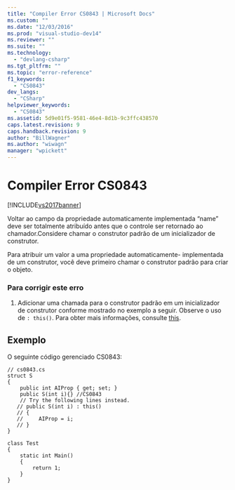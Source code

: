 ```yaml
---
title: "Compiler Error CS0843 | Microsoft Docs"
ms.custom: ""
ms.date: "12/03/2016"
ms.prod: "visual-studio-dev14"
ms.reviewer: ""
ms.suite: ""
ms.technology: 
  - "devlang-csharp"
ms.tgt_pltfrm: ""
ms.topic: "error-reference"
f1_keywords: 
  - "CS0843"
dev_langs: 
  - "CSharp"
helpviewer_keywords: 
  - "CS0843"
ms.assetid: 5d9e01f5-9581-46e4-8d1b-9c3ffc438570
caps.latest.revision: 9
caps.handback.revision: 9
author: "BillWagner"
ms.author: "wiwagn"
manager: "wpickett"
---
```

# Compiler Error CS0843
[!INCLUDE[vs2017banner](../../../csharp/includes/vs2017banner.md)]

Voltar ao campo da propriedade automaticamente implementada “name” deve ser totalmente atribuído antes que o controle ser retornado ao chamador.Considere chamar o construtor padrão de um inicializador de construtor.  
  
 Para atribuir um valor a uma propriedade automaticamente\- implementada de um construtor, você deve primeiro chamar o construtor padrão para criar o objeto.  
  
### Para corrigir este erro  
  
1.  Adicionar uma chamada para o construtor padrão em um inicializador de construtor conforme mostrado no exemplo a seguir.  Observe o uso de `: this()`.  Para obter mais informações, consulte [this](../../../csharp/language-reference/keywords/this.md).  
  
## Exemplo  
 O seguinte código gerenciado CS0843:  
  
```  
// cs0843.cs  
struct S  
{  
    public int AIProp { get; set; }  
    public S(int i){} //CS0843  
    // Try the following lines instead.  
   // public S(int i) : this()  
   // {  
   //     AIProp = i;  
   // }  
}  
  
class Test  
{  
    static int Main()  
    {  
        return 1;  
    }  
}  
```